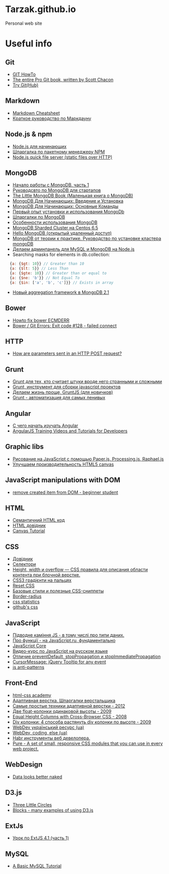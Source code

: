 Tarzak.github.io
================

Personal web site

# Useful info
## Git
- [GIT HowTo](http://githowto.com)
- [The entire Pro Git book, written by Scott Chacon](http://git-scm.com/book)
- [Try Git(Hub)](https://try.github.io/levels/1/challenges/1)

## Markdown
- [Markdown Cheatsheet](https://github.com/adam-p/markdown-here/wiki/Markdown-Cheatsheet#links)
- [Краткое руководство по Маркдауну](http://goo.gl/84aUxo)

## Node.js & npm
- [Node.js для начинающих](http://www.nodebeginner.ru/)
- [Шпаргалка по пакетному менеджеру NPM](http://habrahabr.ru/post/133363/#npm_understand)
- [Node.js quick file server (static files over HTTP)](http://stackoverflow.com/questions/16333790/node-js-quick-file-server-static-files-over-http)

## MongoDB
- [Начало работы с MongoDB, часть 1](http://www.ashep.org/2012/nachalo-raboty-s-mongodb-chast-1/#.U94vC2NElyx)
- [Руководсвто по MongoDB для стартапов](http://devoid.com.ua/useful-stuff/bazy_dannykh/rukovodsvto_po_mongodb_dlia_startapov.html)
- [The Little MongoDB Book (Маленькая книга о MongoDB)](http://jsman.ru/mongo-book/Glava-1-Osnovy.html)
- [MongoDB Для Начинающих: Введение и Установка](http://isharipov.ru/mongodb/mongodb-dlya-nachinayushhix-vvedenie-i-ustanovka/#)
- [MongoDB Для Начинающих: Основные Команды](http://isharipov.ru/mongodb/mongodb-dlya-nachinayushhix-osnovnye-komandy/)
- [Первый опыт установки и использования MongoDb](http://habrahabr.ru/post/148364/)
- [Шпаргалки по MongoDB](http://habrahabr.ru/post/161985/)
- [Особенности использования MongoDB](http://habrahabr.ru/post/229129/)
- [MongoDB Sharded Cluster на Centos 6.5](http://habrahabr.ru/post/227395/)
- [Hello MongoDB (открытый удаленный доступ)](http://habrahabr.ru/post/221221/)
- [MongoDB от теории к практике. Руководство по установке кластера mongoDB](http://habrahabr.ru/post/217393/)
- [Делаем админпанель для MySQL и MongoDB на Node.js](http://habrahabr.ru/post/192302/)
- Searching masks for elements in db.collection:
```javascript
  {a: {$gt: 10}} // Greater than 10
  {a: {$lt: 5}} // Less Than
  {a: {$gte: 10}} // Greater than or equal to
  {a: {$ne: 'b'}} // Not Equal To
  {a: {$in: ['a', 'b', 'c']}} // Exists in array
```
- [Новый aggregation framework в MongoDB 2.1](http://habrahabr.ru/post/139643/)


## Bower
- [Howto fix bower ECMDERR](http://stackoverflow.com/questions/21789683/howto-fix-bower-ecmderr)
- [Bower / Git Errors: Exit code #128 - failed connect](http://stackoverflow.com/questions/21544803/git-bower-errors-exit-code-128-failed-connect)
 
## HTTP
- [How are parameters sent in an HTTP POST request?](http://stackoverflow.com/questions/14551194/how-are-parameters-sent-in-an-http-post-request)

## Grunt
- [Grunt для тех, кто считает штуки вроде него странными и сложными](http://frontender.info/grunt-is-not-weird-and-hard/#davaytezastavimgruntobaedinityparufaylov)
- [Grunt, инструмент для сборки javascript проектов](http://habrahabr.ru/post/148274/)
- [Делаем жизнь проще, GruntJS (для новичков)](http://habrahabr.ru/post/177395/)
- [Grunt - автоматизация для самых ленивых](https://www.youtube.com/watch?v=6mYgrJK768M)

## Angular
- [С чего начать изучать Angular](http://thinking.bohdanvorona.name/to-learn-angular/)
- [AngularJS Training Videos and Tutorials for Developers](https://egghead.io/lessons)

## Graphic libs
- [Рисование на JavaScript с помощью Paper.js, Processing.js, Raphael.js](http://sitear.ru/material/risovanie-na-javascript)
- [Улучшаем производительность HTML5 canvas](http://habrahabr.ru/post/127014/)

## JavaScript manipulations with DOM
- [remove created item from DOM - beginner student ](http://www.webdeveloper.com/forum/showthread.php?263233-remove-created-item-from-DOM-beginner-student)

## HTML
- [Семантичний HTML код](http://www.xiper.net/learn/tegofenshuj/about-semantic.html)
- [HTML довідник](http://www.xiper.net/manuals/html/)
- [Canvas Tutorial](https://developer.mozilla.org/en-US/docs/Web/Guide/HTML/Canvas_tutorial)

## CSS
- [Довідник](http://www.xiper.net/manuals/css/)
- [Селектори](http://www.flukeout.github.io)
- [Height, width и overflow — CSS правила для описания области контента при блочной верстке.](http://ktonanovenkogo.ru/html/uroki-css/height-width-overflow-css-pravila-dly-oblasti-kontenta-blochnoj-verstke.html)
- [CSS3 градієнти на пальцях](http://developblog.com.ua/post/easy-explanation-of-css3-gradients)
- [Reset CSS](http://perishablepress.com/a-killer-collection-of-global-css-reset-styles/)
- [Базовые стили и полезные CSS-сниппеты](http://habrahabr.ru/post/159101)
- [Border-radius](http://border-radius.com/)
- [css statistics](http://cssstats.com/)
- [github's css](http://markdotto.com/2014/07/23/githubs-css/)

## JavaScript
- [Підводне каміння JS - в тому числі про типи даних.](http://habrahabr.ru/post/159313/)
- [Про функції - на JavaScript.ru, фундаментально](http://javascript.ru/basic/functions)
- [JavaScript Core](http://dmitrysoshnikov.com/ecmascript/ru-javascript-the-core/)
- [Видео-курс по JavaScript на русском языке](http://habrahabr.ru/company/hexlet/blog/205902/)
- [Отличие preventDefault, stopPropagation и stopImmediatePropagation](http://stepansuvorov.com/blog/2013/05/%D0%BE%D1%82%D0%BB%D0%B8%D1%87%D0%B8%D0%B5-preventdefault-stoppropagation-%D0%B8-stopimmediatepropagation/)
- [CursorMessage: jQuery Tooltip for any event](https://www.kingsquare.nl/cursormessage)
- [js anti-patterns](http://agentcooper.ghost.io/javascript-anti-patterns/)

## Front-End
- [html-css academy](http://learn.shayhowe.com/)
- [Адаптивная верстка. Шпаргалки верстальщика](http://wp-admin.com.ua/adaptivnaya-verstka-shpargalki-verstalshhika/)
- [Самые простые техники адаптивной верстки - 2012](http://habrahabr.ru/post/144003/)
- [Две float-колонки одинаковой высоты - 2009](http://chikuyonok.ru/2009/06/float-columns/)
- [Equal Height Columns with Cross-Browser CSS - 2008](http://matthewjamestaylor.com/blog/equal-height-columns-cross-browser-css-no-hacks)
- [Div колонки: 4 способа растянуть div колонки по высоте - 2009](http://sitear.ru/material/rastyanut-div-kolonki-po-vysote)
- [WebDev український ресурс (ua)](http://webdevelopment.in.ua/)
- [WebDev, coding, else (ua)](http://programming.in.ua/)
- [Habr инструменты веб девелопера.](http://habrahabr.ru/post/231151/)
- [Pure - A set of small, responsive CSS modules that you can use in every web project.](http://purecss.io/)
 
## WebDesign
- [Data looks better naked](http://darkhorseanalytics.com/blog/data-looks-better-naked/)

## D3.js
- [Three Little Circles](http://bost.ocks.org/mike/circles/)
- [Blocks - many examples of using D3.js](http://bl.ocks.org/)

## ExtJs
- [Урок по ExtJS 4.1 (часть 1)](http://habrahabr.ru/sandbox/44023/)

## MySQL
- [A Basic MySQL Tutorial](https://www.digitalocean.com/community/tutorials/a-basic-mysql-tutorial)
